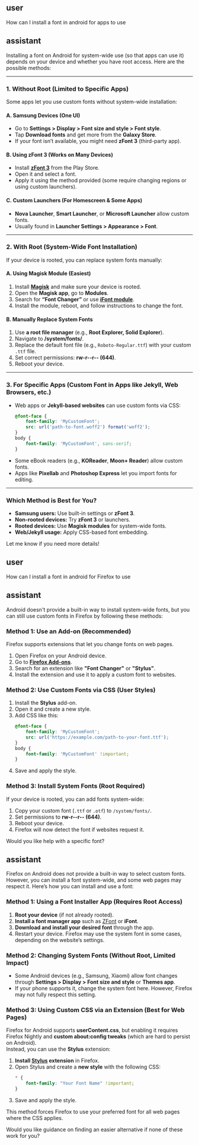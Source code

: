 ## user
How can I install a font in android for apps to use
## assistant

Installing a font on Android for system-wide use (so that apps can use it) depends on your device and whether you have root access. Here are the possible methods:

---

### **1. Without Root (Limited to Specific Apps)**
Some apps let you use custom fonts without system-wide installation:

#### **A. Samsung Devices (One UI)**
- Go to **Settings > Display > Font size and style > Font style**.
- Tap **Download fonts** and get more from the **Galaxy Store**.
- If your font isn’t available, you might need **zFont 3** (third-party app).

#### **B. Using zFont 3 (Works on Many Devices)**
- Install **[zFont 3](https://play.google.com/store/apps/details?id=com.htetznaing.zfont2)** from the Play Store.
- Open it and select a font.
- Apply it using the method provided (some require changing regions or using custom launchers).

#### **C. Custom Launchers (For Homescreen & Some Apps)**
- **Nova Launcher**, **Smart Launcher**, or **Microsoft Launcher** allow custom fonts.
- Usually found in **Launcher Settings > Appearance > Font**.

---

### **2. With Root (System-Wide Font Installation)**
If your device is rooted, you can replace system fonts manually:

#### **A. Using Magisk Module (Easiest)**
1. Install **[Magisk](https://github.com/topjohnwu/Magisk)** and make sure your device is rooted.
2. Open the **Magisk app**, go to **Modules**.
3. Search for **“Font Changer”** or use **[iFont module](https://github.com/JohnFawkes/magisk-font-changer)**.
4. Install the module, reboot, and follow instructions to change the font.

#### **B. Manually Replace System Fonts**
1. Use **a root file manager** (e.g., **Root Explorer, Solid Explorer**).
2. Navigate to **/system/fonts/**.
3. Replace the default font file (e.g., `Roboto-Regular.ttf`) with your custom `.ttf` file.
4. Set correct permissions: **rw-r--r-- (644)**.
5. Reboot your device.

---

### **3. For Specific Apps (Custom Font in Apps like Jekyll, Web Browsers, etc.)**
- Web apps or **Jekyll-based websites** can use custom fonts via CSS:
  ```css
  @font-face {
      font-family: 'MyCustomFont';
      src: url('path-to-font.woff2') format('woff2');
  }
  body {
      font-family: 'MyCustomFont', sans-serif;
  }
  ```
- Some eBook readers (e.g., **KOReader**, **Moon+ Reader**) allow custom fonts.
- Apps like **Pixellab** and **Photoshop Express** let you import fonts for editing.

---

### **Which Method is Best for You?**
- **Samsung users:** Use built-in settings or **zFont 3**.
- **Non-rooted devices:** Try **zFont 3** or launchers.
- **Rooted devices:** Use **Magisk modules** for system-wide fonts.
- **Web/Jekyll usage:** Apply CSS-based font embedding.

Let me know if you need more details!
## user
How can I install a font in android for Firefox to use
## assistant

Android doesn't provide a built-in way to install system-wide fonts, but you can still use custom fonts in Firefox by following these methods:

### **Method 1: Use an Add-on (Recommended)**
Firefox supports extensions that let you change fonts on web pages.  
1. Open Firefox on your Android device.  
2. Go to **[Firefox Add-ons](https://addons.mozilla.org/)**.  
3. Search for an extension like **"Font Changer"** or **"Stylus"**.  
4. Install the extension and use it to apply a custom font to websites.

### **Method 2: Use Custom Fonts via CSS (User Styles)**
1. Install the **Stylus** add-on.  
2. Open it and create a new style.  
3. Add CSS like this:
   ```css
   @font-face {
       font-family: 'MyCustomFont';
       src: url('https://example.com/path-to-your-font.ttf');
   }
   body {
       font-family: 'MyCustomFont' !important;
   }
   ```
4. Save and apply the style.

### **Method 3: Install System Fonts (Root Required)**
If your device is rooted, you can add fonts system-wide:  
1. Copy your custom font (`.ttf` or `.otf`) to `/system/fonts/`.  
2. Set permissions to **rw-r--r-- (644)**.  
3. Reboot your device.  
4. Firefox will now detect the font if websites request it.

Would you like help with a specific font?
## assistant

Firefox on Android does not provide a built-in way to select custom fonts. However, you can install a font system-wide, and some web pages may respect it. Here’s how you can install and use a font:  

### **Method 1: Using a Font Installer App (Requires Root Access)**
1. **Root your device** (if not already rooted).  
2. **Install a font manager app** such as [ZFont](https://play.google.com/store/apps/details?id=com.htetznaing.zfont2) or **iFont**.  
3. **Download and install your desired font** through the app.  
4. Restart your device. Firefox may use the system font in some cases, depending on the website’s settings.  

### **Method 2: Changing System Fonts (Without Root, Limited Impact)**
- Some Android devices (e.g., Samsung, Xiaomi) allow font changes through **Settings > Display > Font size and style** or **Themes app**.  
- If your phone supports it, change the system font here. However, Firefox may not fully respect this setting.  

### **Method 3: Using Custom CSS via an Extension (Best for Web Pages)**
Firefox for Android supports **userContent.css**, but enabling it requires Firefox Nightly and **custom about:config tweaks** (which are hard to persist on Android).  
Instead, you can use the **Stylus** extension:  
1. **Install [Stylus](https://addons.mozilla.org/en-US/firefox/addon/styl-us/) extension** in Firefox.  
2. Open Stylus and create a **new style** with the following CSS:  
   ```css
   * {
       font-family: "Your Font Name" !important;
   }
   ```  
3. Save and apply the style.  

This method forces Firefox to use your preferred font for all web pages where the CSS applies.  

Would you like guidance on finding an easier alternative if none of these work for you?